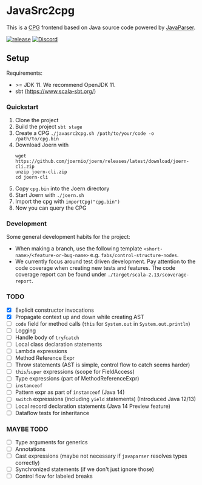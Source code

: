 # JavaSrc2cpg

This is a [CPG](https://docs.joern.io/code-property-graph/) frontend based on Java source code powered by 
[JavaParser](https://javaparser.org).

[![release](https://github.com/joernio/javasrc2cpg/actions/workflows/release.yml/badge.svg)](https://github.com/joernio/javasrc2cpg/actions/workflows/release.yml)
[![Discord](https://img.shields.io/badge/-Discord-lime?style=for-the-badge&logo=discord&logoColor=white&color=black)](https://discord.com/invite/vv4MH284Hc)

## Setup

Requirements:
- \>= JDK 11. We recommend OpenJDK 11.
- sbt (https://www.scala-sbt.org/)

### Quickstart

1. Clone the project
2. Build the project `sbt stage`
3. Create a CPG `./javasrc2cpg.sh /path/to/your/code -o /path/to/cpg.bin`
4. Download Joern with
   ```
   wget https://github.com/joernio/joern/releases/latest/download/joern-cli.zip
   unzip joern-cli.zip
   cd joern-cli
   ```
5. Copy `cpg.bin` into the Joern directory
6. Start Joern with `./joern.sh`
7. Import the cpg with `importCpg("cpg.bin")`
8. Now you can query the CPG 

### Development

Some general development habits for the project:

- When making a branch, use the following template `<short-name>/<feature-or-bug-name>` 
  e.g. `fabs/control-structure-nodes`.
- We currently focus around test driven development. Pay attention to the code coverage when creating new tests and 
  features. The code coverage report can be found under `./target/scala-2.13/scoverage-report`.

### TODO
- [x] Explicit constructor invocations
- [x] Propagate context up and down while creating AST
- [ ] `code` field for method calls (`this` for `System.out` in `System.out.println`)
- [ ] Logging
- [ ] Handle body of `try`/`catch` 
- [ ] Local class declaration statements
- [ ] Lambda expressions
- [ ] Method Reference Expr
- [ ] Throw statements (AST is simple, control flow to catch seems harder)
- [ ] `this`/`super` expressions (scope for FieldAccess)
- [ ] Type expressions (part of MethodReferenceExpr)
- [ ] `instanceof` 
- [ ] Pattern expr as part of `instanceof` (Java 14)
- [ ] `switch` expressions (including `yield` statements) (Introduced Java 12/13)
- [ ] Local record declaration statements (Java 14 Preview feature)
- [ ] Dataflow tests for inheritance

### MAYBE TODO
- [ ] Type arguments for generics
- [ ] Annotations
- [ ] Cast expressions (maybe not necessary if `javaparser` resolves types correctly)
- [ ] Synchronized statements (if we don't just ignore those)
- [ ] Control flow for labeled breaks
